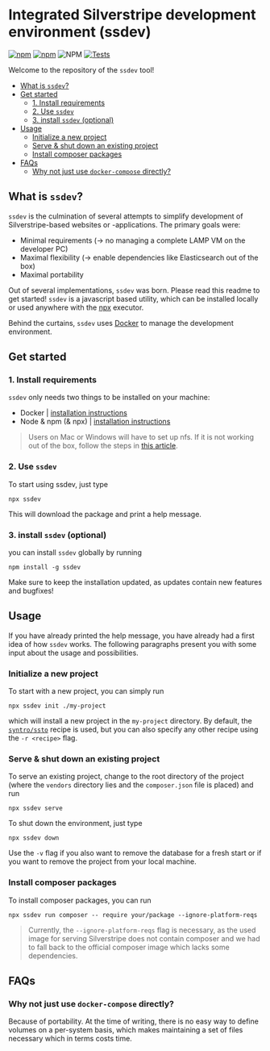 # Integrated Silverstripe development environment (ssdev)

[![npm](https://img.shields.io/npm/v/ssdev)](https://www.npmjs.com/package/ssdev)
[![npm](https://img.shields.io/npm/dm/ssdev)](https://www.npmjs.com/package/ssdev)
![NPM](https://img.shields.io/npm/l/ssdev)
[![Tests](https://github.com/syntro-opensource/ssdev/workflows/Tests/badge.svg)](https://github.com/syntro-opensource/ssdev/actions?query=workflow%3ATests)

Welcome to the repository of the `ssdev` tool!

<!-- TOC depthFrom:2 depthTo:6 withLinks:1 updateOnSave:1 orderedList:0 -->

- [What is `ssdev`?](#what-is-ssdev)
- [Get started](#get-started)
	- [1. Install requirements](#1-install-requirements)
	- [2. Use `ssdev`](#2-use-ssdev)
	- [3. install `ssdev` (optional)](#3-install-ssdev-optional)
- [Usage](#usage)
	- [Initialize a new project](#initialize-a-new-project)
	- [Serve & shut down an existing project](#serve-shut-down-an-existing-project)
	- [Install composer packages](#install-composer-packages)
- [FAQs](#faqs)
	- [Why not just use `docker-compose` directly?](#why-not-just-use-docker-compose-directly)

<!-- /TOC -->





## What is `ssdev`?
`ssdev` is the culmination of several attempts to simplify development of
Silverstripe-based websites or -applications. The primary goals were:

* Minimal requirements (-> no managing a complete LAMP VM on the developer PC)
* Maximal flexibility (-> enable dependencies like Elasticsearch out of the box)
* Maximal portability

Out of several implementations, `ssdev` was born. Please read this readme to get
started!
`ssdev` is a javascript based utility, which can be installed locally
or used anywhere with the [npx](https://github.com/npm/npx#readme) executor.

Behind the curtains, `ssdev` uses [Docker](https://www.docker.com/) to manage
the development environment.

## Get started
### 1. Install requirements
`ssdev` only needs two things to be installed on your machine:

* Docker | [installation instructions](https://www.docker.com/products/docker-desktop)
* Node & npm (& npx) | [installation instructions](https://nodejs.org/en/download/)

> Users on Mac or Windows will have to set up nfs. If it is not working
> out of the box, follow the steps in [this article](https://firehydrant.io/blog/nfs-with-docker-on-macos-catalina/).

### 2. Use `ssdev`
To start using ssdev, just type
```
npx ssdev
```
This will download the package and print a help message.

### 3. install `ssdev` (optional)
you can install `ssdev` globally by running
```
npm install -g ssdev
```
Make sure to keep the installation updated, as updates contain new features and bugfixes!

## Usage
If you have already printed the help message, you have already had a first idea
of how `ssdev` works. The following paragraphs present you with some input
about the usage and possibilities.

### Initialize a new project
To start with a new project, you can simply run
```
npx ssdev init ./my-project
```
which will install a new project in the `my-project` directory. By default,
the [`syntro/ssto`](https://github.com/syntro-opensource/silverstripe-ssto)
recipe is used, but you can also specify any other recipe using the
`-r <recipe>` flag.

### Serve & shut down an existing project
To serve an existing project, change to the root directory of the project
(where the `vendors` directory lies and the `composer.json` file is placed)
and run
```
npx ssdev serve
```

To shut down the environment, just type
```
npx ssdev down
```
Use the `-v` flag if you also want to remove the database for a fresh start
or if you want to remove the project from your local machine.

### Install composer packages
To install composer packages, you can run
```
npx ssdev run composer -- require your/package --ignore-platform-reqs
```
> Currently, the `--ignore-platform-reqs` flag is necessary, as the used
> image for serving Silverstripe does not contain composer and we had to
> fall back to the official composer image which lacks some dependencies.

## FAQs
### Why not just use `docker-compose` directly?
Because of portability. At the time of writing, there is no easy way to define
volumes on a per-system basis, which makes maintaining a set of files necessary
which in terms costs time.
